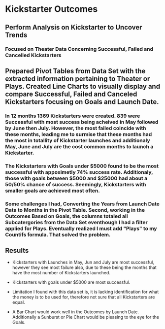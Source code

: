 # Kickstarter Outcomes

## Perform Analysis on Kickstarter to Uncover Trends

### Focused on Theater Data Concerning Successful, Failed and Cancelled Kickstarters  

##  Prepared Pivot Tables from Data Set with the extracted information pertaining to Theater or Plays. Created Line Charts to visually display and compare Successful, Failed and Canceled Kickstarters focusing on Goals and Launch Date. 
  
### In 12 months 1369 Kickstarters were created. 839 were Successful with most success being acheived in May followed by June then July. However, the most failed coincide with these months, leading me to surmise that these months had the most in totallity of Kickstarter launches and additionaly May, June and July are the cost common months to launch a Kickstarter.     

### The Kickstarters with Goals under $5000 found to be the most successful with appoximetly 74% success rate. Additionaly, those with goals between $5000 and $25000 had about a 50/50% chance of success. Seemingly, Kickstarters with smaller goals are achieved most often.
 
### Some challenges I had, Converting the Years from  Launch Date Data to Months in the Pivot Table. Second, working in the Outcomes Based on Goals, the columns totaled all Subcatergories from the Data Set eventhough I had a filter applied for Plays. Eventually realized I must add "Plays" to my Countifs formula. That solved the problem.

## Results

 -  Kickstarters with Launches in May, Jun and July are most successful, however they see most failure also, due to these being the months that have the most number of     Kickstarters launched.

- Kickstarters with goals under $5000 are most successful. 

- Limitation I found with this data set is, it is lacking identification for what the money is to be used for, therefore not sure that all Kickstarters are equal.

- A Bar Chart would work well in the Outcomes by Launch Date. Additionally a Sunburst or Pie Chart would be pleasing to the eye for the Goals.
